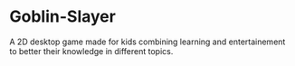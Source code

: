 # Goblin-Slayer
A 2D desktop game made for kids combining learning and entertainement to better their knowledge in different topics.
